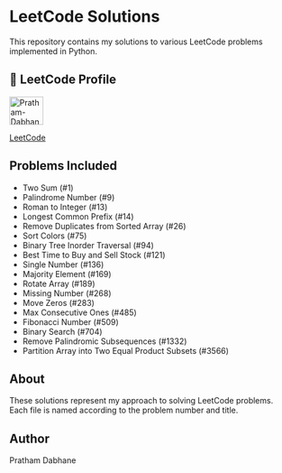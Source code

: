 # LeetCode Solutions

This repository contains my solutions to various LeetCode problems implemented in Python.

## 🧠 LeetCode Profile
  <a href="https://www.leetcode.com/Pratham-Dabhane" target="blank">
    <img align="center" src="https://raw.githubusercontent.com/rahuldkjain/github-profile-readme-generator/master/src/images/icons/Social/leet-code.svg" alt="Pratham-Dabhane" height="50" width="60" />
  </a>

[LeetCode](https://leetcode.com/u/Pratham-Dabhane/)

## Problems Included

- Two Sum (#1)
- Palindrome Number (#9)
- Roman to Integer (#13)
- Longest Common Prefix (#14)
- Remove Duplicates from Sorted Array (#26)
- Sort Colors (#75)
- Binary Tree Inorder Traversal (#94)
- Best Time to Buy and Sell Stock (#121)
- Single Number (#136)
- Majority Element (#169)
- Rotate Array (#189)
- Missing Number (#268)
- Move Zeros (#283)
- Max Consecutive Ones (#485)
- Fibonacci Number (#509)
- Binary Search (#704)
- Remove Palindromic Subsequences (#1332)
- Partition Array into Two Equal Product Subsets (#3566)

## About

These solutions represent my approach to solving LeetCode problems. Each file is named according to the problem number and title.

## Author

Pratham Dabhane
